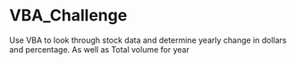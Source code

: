# VBA_Challenge
Use VBA to look through stock data and determine yearly change in dollars and percentage. As well as Total volume for year
